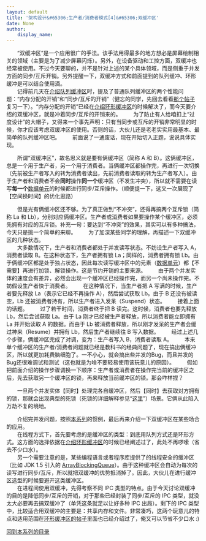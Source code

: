 ```yaml
---
layout: default
title: '架构设计&#65306;生产者/消费者模式[4]&#65306;双缓冲区'
date: None
author:
    display_name: 
---
```


　　“双缓冲区”是一个应用很广的手法。该手法用得最多的地方想必是屏幕绘制相关的领域（主要是为了减少屏幕闪烁）。另外，在设备驱动和工控方面，双缓冲也经常被使用。不过今天要聊的，并不是针对上述的某个具体领域，而是侧重于并发方面的同步/互斥开销。另外提醒一下，双缓冲方式和前面提到的队列缓冲、环形缓冲是可以结合使用滴。  
　　记得前几天在[介绍队列缓冲区](https://program-think.blogspot.com/2009/03/producer-consumer-pattern-2-queue.html)时，提及了普通队列缓冲区的两个性能问题：“内存分配的开销”和“同步/互斥的开销”（健忘的同学，先回去看看[那个帖子](https://program-think.blogspot.com/2009/03/producer-consumer-pattern-2-queue.html)复习一下）。“内存分配的开销”已经在[介绍环形缓冲区](https://program-think.blogspot.com/2009/04/producer-consumer-pattern-3-circle.html)的时候解决了，而今天要介绍的双缓冲区，就是冲着同步/互斥的开销来的。 　　为了防止有人给咱扣上“过度设计”的大帽子，又得来一个事先声明：只有当同步或互斥的开销非常明显的时候，你才应该考虑双缓冲区的使用。否则的话，大伙儿还是老老实实用最基本、最简单的队列缓冲区吧。 　　前面说了一通废话，现在开始切入正题，说说具体实现。

　　所谓“双缓冲区”，故名思义就是要有俩缓冲区（简称 A 和 B）。这俩缓冲区，总是一个用于生产者，另一个用于消费者。当俩缓冲区都操作完，再进行一次切换（先前被生产者写入的转为消费者读出，先前消费者读取的转为生产者写入）。由于生产者和消费者不会**同时**操作**同一个**缓冲区（不发生冲突），所以就不需要在读写**每一个**[数据单元](https://program-think.blogspot.com/2009/03/producer-consumer-pattern-1-data.html)的时候都进行同步/互斥操作。（顺便提一下，这又一次展现了【空间换时间】的优化思路）

　　但是光有俩缓冲区还不够。为了真正做到“不冲突”，还得再搞两个互斥锁（简称 La 和 Lb），分别对应俩缓冲区。生产者或消费者如果要操作某个缓冲区，必须先拥有对应的互斥锁。补充一句：要达到“不冲突”的效果，其实可以有多种搞法，今天只是挑一个简单的来聊。 　　为了加深某些同学的理解，再描述一下双缓冲区的几种状态。  
　　大多数情况下，生产者和消费者都处于并发读写状态。不妨设生产者写入 A，消费者读取 B。在这种状态下，生产者拥有锁 La；同样的，消费者拥有锁 Lb。由于俩缓冲区都是处于独占状态，因此每次读写缓冲区中的元素（[数据单元](https://program-think.blogspot.com/2009/03/producer-consumer-pattern-1-data.html)）都【不需要】再进行加锁、解锁操作。这是节约开销的主要来源。 　　由于两个并发实体的速度会有差异，必然会出现一个缓冲区已经操作完，而另一个尚未操作完。不妨假设生产者快于消费者。 　　在这种情况下，当生产者把 A 写满的时候，生产者要先释放 La（表示它已经不再操作 A），然后尝试获取 Lb。由于 B 还没有被读空，Lb 还被消费者持有，所以生产者进入发呆（Suspend）状态。 　　接着上面的话题。 　　过了若干时间，消费者终于把 B 读完。这时候，消费者也要先释放 Lb，然后尝试获取 La。由于 La 刚才已经被生产者释放，所以消费者能立即拥有 La 并开始读取 A 的数据。而由于 Lb 被消费者释放，所以刚才发呆的生产者会缓过神来（Resume）并拥有 Lb，然后生产者继续往 B 写入数据。 　　经过上述几个步骤，俩缓冲区完成了对调，变为：生产者写入 B，消费者读取 A。 　　本来单个缓冲区的生产者/消费者问题就已经是教科书的经典问题了，现在搞出俩缓冲区，所以就更加耗费脑细胞了。一不小心，就会搞出些并发的Bug，而且并发的Bug还很难调试和测试（这也就是为啥不要轻易使用该玩意儿的原因）。 　　假如把前面介绍的操作步骤调换一下顺序：生产者或消费者在操作完当前的缓冲区之后，先去获取另一个缓冲区的锁，再来释放当前缓冲区的锁。那会咋样捏？

　　一旦两个并发实体【同时】处理完各自缓冲区，然后【同时】去获取对方拥有的锁，那就会出现典型的死锁（死锁的详细解释参见“[这里](https://en.wikipedia.org/wiki/Deadlock)”）场景。它俩从此陷入万劫不复的境地。

  
　　介绍完并发问题，按照[本系列](https://program-think.blogspot.com/2009/03/producer-consumer-pattern-0-overview.html)的惯例，最后再来介绍一下双缓冲区在某些场合的应用。  
　　在线程方式下，首先要考虑的是缓冲区的类型：到底用队列方式还是环形方式。这方面的选择依据在[介绍环形缓冲区](https://program-think.blogspot.com/2009/04/producer-consumer-pattern-3-circle.html)的时候已经阐述过了，此处不再啰嗦（省去不少口水）。  
　　另一个需要注意的是，某些编程语言或者程序库提供了的线程安全的缓冲区（比如 JDK 1.5 引入的 [ArrayBlockingQueue](http://java.sun.com/j2se/1.5.0/docs/api/java/util/concurrent/ArrayBlockingQueue.html)）。由于这种缓冲区会自动为每次的读写进行同步/互斥，所以就把双缓冲的优势抵消掉了。因此，大伙儿在进行缓冲区选型的时候要避开这类缓冲区。  
　　在进程间使用双缓冲，先得考察不同 IPC 类型的特点。由于今天讨论双缓冲的目的是降低同步/互斥的开销，对于那些已经封装了同步/互斥的 IPC 类型，就没太大必要再去搞双缓冲了（单凭这条就足以让好多种 IPC 出局）。剩下的 IPC 类型中，比较适合用双缓冲的主要是：共享内存和文件。非常凑巧，这两个玩意儿的特点和适用范围在[环形缓冲区的帖子](https://program-think.blogspot.com/2009/04/producer-consumer-pattern-3-circle.html)里面也已经介绍过了，俺又可以节省不少口水 :)

[回到本系列的目录](https://program-think.blogspot.com/2009/03/producer-consumer-pattern-0-overview.html#index)

